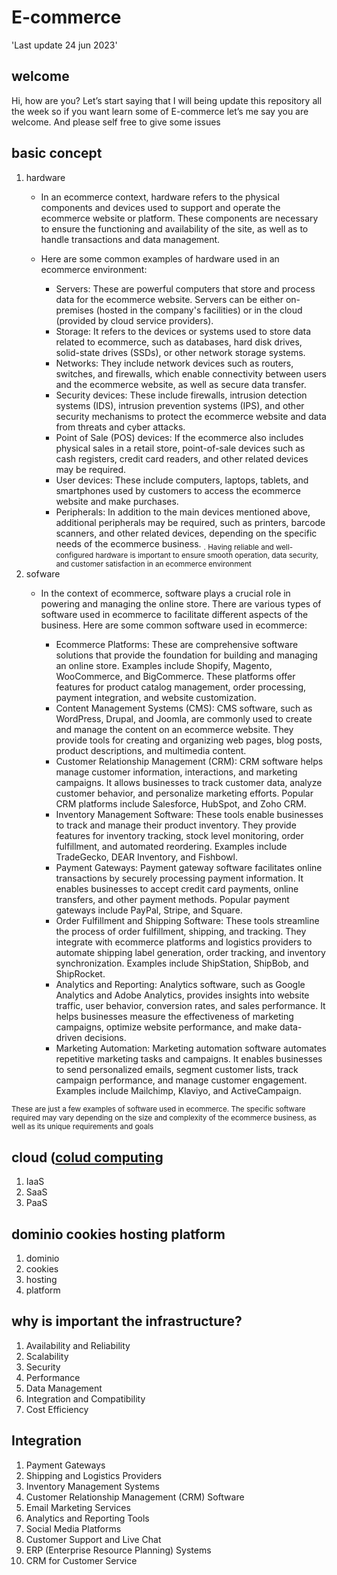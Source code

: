 # E-commerce
'Last update 24 jun 2023'
## welcome
Hi, how are you? Let’s start saying that I will being update this repository all the week so if you want learn some of E-commerce let’s me say you are welcome. And please self free to give some issues
## basic concept
1. hardware
   - In an ecommerce context, hardware refers to the physical components and devices used to support and operate the ecommerce website or platform. These components are necessary to ensure the functioning and availability of the site, as well as to handle transactions and data management.

   - Here are some common examples of hardware used in an ecommerce environment:
     - Servers: These are powerful computers that store and process data for the ecommerce website. Servers can be either on-premises (hosted in the company's facilities) or in the cloud (provided by cloud service providers).
     - Storage: It refers to the devices or systems used to store data related to ecommerce, such as databases, hard disk drives, solid-state drives (SSDs), or other network storage systems.
     - Networks: They include network devices such as routers, switches, and firewalls, which enable connectivity between users and the ecommerce website, as well as secure data transfer.
     -  Security devices: These include firewalls, intrusion detection systems (IDS), intrusion prevention systems (IPS), and other security mechanisms to protect the ecommerce website and data from threats and cyber attacks.
     -  Point of Sale (POS) devices: If the ecommerce also includes physical sales in a retail store, point-of-sale devices such as cash registers, credit card readers, and other related devices may be required.
     -  User devices: These include computers, laptops, tablets, and smartphones used by customers to access the ecommerce website and make purchases.
     -  Peripherals: In addition to the main devices mentioned above, additional peripherals may be required, such as printers, barcode scanners, and other related devices, depending on the specific needs of the ecommerce business.
  <sub>. Having reliable and well-configured hardware is important to ensure smooth operation, data security, and customer satisfaction in an ecommerce environment</sub>
2. sofware
   - In the context of ecommerce, software plays a crucial role in powering and managing the online store. There are various types of software used in ecommerce to facilitate different aspects of the business. Here are some common software used in ecommerce:

     - Ecommerce Platforms: These are comprehensive software solutions that provide the foundation for building and managing an online store. Examples include Shopify, Magento, WooCommerce, and BigCommerce. These platforms offer features for product catalog management, order processing, payment integration, and website customization.
     -  Content Management Systems (CMS): CMS software, such as WordPress, Drupal, and Joomla, are commonly used to create and manage the content on an ecommerce website. They provide tools for creating and organizing web pages, blog posts, product descriptions, and multimedia content.
     - Customer Relationship Management (CRM): CRM software helps manage customer information, interactions, and marketing campaigns. It allows businesses to track customer data, analyze customer behavior, and personalize marketing efforts. Popular CRM platforms include Salesforce, HubSpot, and Zoho CRM.
     - Inventory Management Software: These tools enable businesses to track and manage their product inventory. They provide features for inventory tracking, stock level monitoring, order fulfillment, and automated reordering. Examples include TradeGecko, DEAR Inventory, and Fishbowl.
     - Payment Gateways: Payment gateway software facilitates online transactions by securely processing payment information. It enables businesses to accept credit card payments, online transfers, and other payment methods. Popular payment gateways include PayPal, Stripe, and Square.
     - Order Fulfillment and Shipping Software: These tools streamline the process of order fulfillment, shipping, and tracking. They integrate with ecommerce platforms and logistics providers to automate shipping label generation, order tracking, and inventory synchronization. Examples include ShipStation, ShipBob, and ShipRocket.
     - Analytics and Reporting: Analytics software, such as Google Analytics and Adobe Analytics, provides insights into website traffic, user behavior, conversion rates, and sales performance. It helps businesses measure the effectiveness of marketing campaigns, optimize website performance, and make data-driven decisions.
     -  Marketing Automation: Marketing automation software automates repetitive marketing tasks and campaigns. It enables businesses to send personalized emails, segment customer lists, track campaign performance, and manage customer engagement. Examples include Mailchimp, Klaviyo, and ActiveCampaign.
   
<sub>These are just a few examples of software used in ecommerce. The specific software required may vary depending on the size and complexity of the ecommerce business, as well as its unique requirements and goals</sub>
## cloud (<a href="https://en.wikipedia.org/wiki/Cloud_computing">colud computing</a> 
1. IaaS
2. SaaS
3. PaaS
## dominio cookies hosting platform
1. dominio
2. cookies
3. hosting
4. platform
## why is important the infrastructure?
1. Availability and Reliability
2. Scalability
3. Security
4. Performance
5. Data Management
6. Integration and Compatibility
7. Cost Efficiency
## Integration
1. Payment Gateways
2. Shipping and Logistics Providers
3. Inventory Management Systems
4. Customer Relationship Management (CRM) Software
5. Email Marketing Services
6. Analytics and Reporting Tools
7. Social Media Platforms
8. Customer Support and Live Chat
9. ERP (Enterprise Resource Planning) Systems
10. CRM for Customer Service


